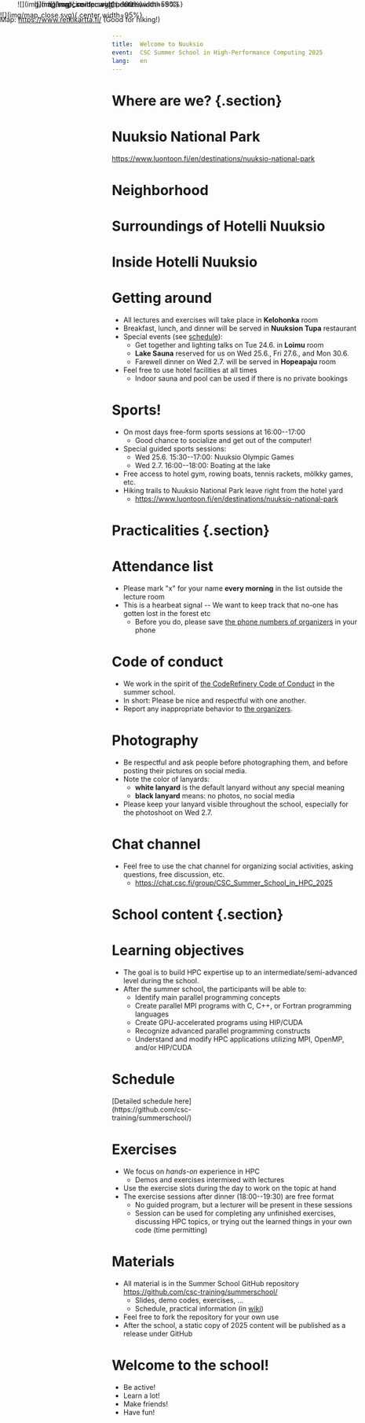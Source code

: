 ```yaml
---
title:  Welcome to Nuuksio
event:  CSC Summer School in High-Performance Computing 2025
lang:   en
---
```


# Where are we? {.section}

# Nuuksio National Park

<https://www.luontoon.fi/en/destinations/nuuksio-national-park>

# Neighborhood

<div style="position: absolute; left:0.0em; top:0.0em">
<center>
![](img/map.svg){.center width=100%}

Map: <https://www.retkikartta.fi/> (Good for hiking!)
</center>
</div>


# Surroundings of Hotelli Nuuksio

<div style="position: absolute; left:0.0em; top:1.6em">
![](img/map_close.svg){.center width=95%}
</div>

# Inside Hotelli Nuuksio

<div style="position: absolute; left:5.0em; top:0.0em">
![](img/map_inside.svg){.center width=55%}
</div>

# Getting around

- All lectures and exercises will take place in **Kelohonka** room
- Breakfast, lunch, and dinner will be served in **Nuuksion Tupa** restaurant
- Special events (see [schedule](https://github.com/csc-training/summerschool)):
  - Get together and lighting talks on Tue 24.6. in **Loimu** room
  - **Lake Sauna** reserved for us on Wed 25.6., Fri 27.6., and Mon 30.6.
  - Farewell dinner on Wed 2.7. will be served in **Hopeapaju** room
- Feel free to use hotel facilities at all times
  - Indoor sauna and pool can be used if there is no private bookings

# Sports!

- On most days free-form sports sessions at 16:00--17:00
  - Good chance to socialize and get out of the computer!
- Special guided sports sessions:
  - Wed 25.6. 15:30--17:00: Nuuksio Olympic Games
  - Wed 2.7. 16:00--18:00: Boating at the lake
- Free access to hotel gym, rowing boats, tennis rackets, mölkky games, etc.
- Hiking trails to Nuuksio National Park leave right from the hotel yard
  - <https://www.luontoon.fi/en/destinations/nuuksio-national-park>

# Practicalities {.section}

# Attendance list

- Please mark "x" for your name **every morning** in the list outside the lecture room
- This is a hearbeat signal -- We want to keep track that no-one has gotten lost in the forest etc
  - Before you do, please save [the phone numbers of organizers](https://github.com/csc-training/summerschool/wiki#contacts) in your phone

# Code of conduct

- We work in the spirit of [the CodeRefinery Code of Conduct](https://coderefinery.org/about/code-of-conduct/) in the summer school.
- In short: Please be nice and respectful with one another.
- Report any inappropriate behavior to [the organizers](https://github.com/csc-training/summerschool/wiki#contacts).

# Photography

- Be respectful and ask people before photographing them, and before posting their pictures on social media.
- Note the color of lanyards:
  - **white lanyard** is the default lanyard without any special meaning
  - **black lanyard** means: no photos, no social media
- Please keep your lanyard visible throughout the school, especially for the photoshoot on Wed 2.7.

# Chat channel

- Feel free to use the chat channel for organizing social activities, asking questions, free discussion, etc.
  - <https://chat.csc.fi/group/CSC_Summer_School_in_HPC_2025>


# School content {.section}

# Learning objectives

- The goal is to build HPC expertise up to an intermediate/semi-advanced level during the school.
- After the summer school, the participants will be able to:
  - Identify main parallel programming concepts
  - Create parallel MPI programs with C, C++, or Fortran programming languages
  - Create GPU-accelerated programs using HIP/CUDA
  - Recognize advanced parallel programming constructs
  - Understand and modify HPC applications utilizing MPI, OpenMP, and/or HIP/CUDA

# Schedule

<div style="position: absolute; left:7.0em; top:0.0em">
![](img/csc-hpc.svg){.center width=90%}
</div>

<div class=column style="width:60%">
</div>
<div class=column style="width:35%">
[Detailed schedule here](https://github.com/csc-training/summerschool/)
</div>

# Exercises

- We focus on *hands-on* experience in HPC
  - Demos and exercises intermixed with lectures
- Use the exercise slots during the day to work on the topic at hand
- The exercise sessions after dinner (18:00--19:30) are free format
  - No guided program, but a lecturer will be present in these sessions
  - Session can be used for completing any unfinished exercises, discussing HPC topics, or trying out the learned things in your own code (time permitting)

# Materials

- All material is in the Summer School GitHub repository<br><https://github.com/csc-training/summerschool/>
  - Slides, demo codes, exercises, ...
  - Schedule, practical information (in [wiki](https://github.com/csc-training/summerschool/wiki))
- Feel free to fork the repository for your own use
- After the school, a static copy of 2025 content will be published as a release under GitHub

# Welcome to the school!

- Be active!
- Learn a lot!
- Make friends!
- Have fun!
